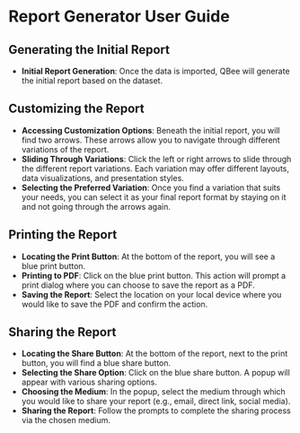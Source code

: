 # Report Generator User Guide

## Generating the Initial Report
- **Initial Report Generation**: Once the data is imported, QBee will generate the initial report based on the dataset.

## Customizing the Report
- **Accessing Customization Options**: Beneath the initial report, you will find two arrows. These arrows allow you to navigate through different variations of the report.
- **Sliding Through Variations**: Click the left or right arrows to slide through the different report variations. Each variation may offer different layouts, data visualizations, and presentation styles.
- **Selecting the Preferred Variation**: Once you find a variation that suits your needs, you can select it as your final report format by staying on it and not going through the arrows again.

## Printing the Report
- **Locating the Print Button**: At the bottom of the report, you will see a blue print button.
- **Printing to PDF**: Click on the blue print button. This action will prompt a print dialog where you can choose to save the report as a PDF.
- **Saving the Report**: Select the location on your local device where you would like to save the PDF and confirm the action.

## Sharing the Report
- **Locating the Share Button**: At the bottom of the report, next to the print button, you will find a blue share button.
- **Selecting the Share Option**: Click on the blue share button. A popup will appear with various sharing options.
- **Choosing the Medium**: In the popup, select the medium through which you would like to share your report (e.g., email, direct link, social media).
- **Sharing the Report**: Follow the prompts to complete the sharing process via the chosen medium.
